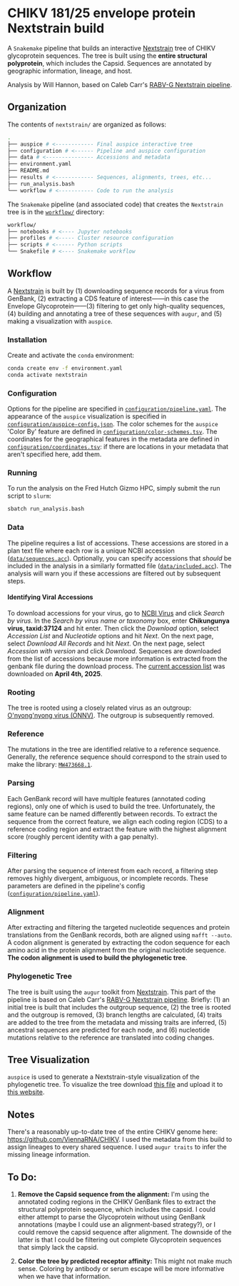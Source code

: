 # CHIKV 181/25 envelope protein Nextstrain build

A `Snakemake` pipeline that builds an interactive [Nextstrain](https://nextstrain.org/) tree of CHIKV glycoprotein sequences. The tree is built using the **entire structural polyprotein**, which includes the Capsid. Sequences are annotated by geographic information, lineage, and host.

Analysis by Will Hannon, based on Caleb Carr's [RABV-G Nextstrain pipeline](https://github.com/dms-vep/RABV_Pasteur_G_DMS/tree/main/non-pipeline_analyses/RABV_nextstrain).

## Organization

The contents of `nextstrain/` are organized as follows:

```bash
.
├── auspice # <------------ Final auspice interactive tree
├── configuration # <------ Pipeline and auspice configuration
├── data # <--------------- Accessions and metadata 
├── environment.yaml
├── README.md
├── results # <------------ Sequences, alignments, trees, etc...
├── run_analysis.bash
└── workflow # <----------- Code to run the analysis
```

The `Snakemake` pipeline (and associated code) that creates the `Nextstrain` tree is in the [`workflow/`](workflow/) directory:

```bash
workflow/
├── notebooks # <---- Jupyter notebooks
├── profiles # <----- Cluster resource configuration
├── scripts # <------ Python scripts
└── Snakefile # <---- Snakemake workflow
```

## Workflow

A [Nextstrain](https://nextstrain.org/) is built by (1) downloading sequence records for a virus from GenBank, (2) extracting a CDS feature of interest——in this case the Envelope Glycoprotein——(3) filtering to get only high-quality sequences, (4) building and annotating a tree of these sequences with `augur`, and (5) making a visualization with `auspice`.

### Installation

Create and activate the `conda` environment:

```bash
conda create env -f environment.yaml
conda activate nextstrain
```

### Configuration 

Options for the pipeline are specified in [`configuration/pipeline.yaml`](configuration/pipeline.yaml). The appearance of the `auspice` visualization is specified in [`configuration/auspice-config.json`](configuration/auspice-config.json). The color schemes for the `auspice` 'Color By' feature are defined in [`configuration/color-schemes.tsv`](configuration/color-schemes.tsv). The coordinates for the geographical features in the metadata are defined in [`configuration/coordinates.tsv`](configuration/coordinates.tsv): if there are locations in your metadata that aren't specified here, add them.

### Running

To run the analysis on the Fred Hutch Gizmo HPC, simply submit the run script to `slurm`:

```bash
sbatch run_analysis.bash
```

### Data

The pipeline requires a list of accessions. These accessions are stored in a plan text file where each row is a unique NCBI accession ([`data/sequences.acc`](data/sequences.acc)). Optionally, you can specify accessions that *should* be included in the analysis in a similarly formatted file ([`data/included.acc`](data/included.acc)). The analysis will warn you if these accessions are filtered out by subsequent steps.

#### Identifying Viral Accessions

To download accessions for your virus, go to [NCBI Virus](https://www.ncbi.nlm.nih.gov/labs/virus/vssi/#/) and click *Search by virus*. In the *Search by virus name or taxonomy* box, enter **Chikungunya virus, taxid:37124** and hit enter. Then click the  *Download* option, select *Accession List* and *Nucleotide* options and hit *Next*. On the next page, select *Download All Records* and hit *Next*. On the next page, select *Accession with version* and click *Download*. Sequences are downloaded from the list of accessions because more information is extracted from the genbank file during the download process. The [current accession list](configuration/sequences.acc) was downloaded on **April 4th, 2025**.

### Rooting

The tree is rooted using a closely related virus as an outgroup: [O'nyong'nyong virus (ONNV)](https://www.ncbi.nlm.nih.gov/nuccore/NC_075006.1). The outgroup is subsequently removed.

### Reference

The mutations in the tree are identified relative to a reference sequence. Generally, the reference sequence should correspond to the strain used to make the library: [`MW473668.1`](https://www.ncbi.nlm.nih.gov/nuccore/MW473668.1).

### Parsing

Each GenBank record will have multiple features (annotated coding regions), only one of which is used to build the tree. Unfortunately, the same feature can be named differently between records. To extract the sequence from the correct feature, we align each coding region (CDS) to a reference coding region and extract the feature with the highest alignment score (roughly percent identity with a gap penalty).

### Filtering

After parsing the sequence of interest from each record, a filtering step removes highly divergent, ambiguous, or incomplete records. These parameters are defined in the pipeline's config ([`configuration/pipeline.yaml`](configuration/pipeline.yaml)).

### Alignment 

After extracting and filtering the targeted nucleotide sequences and protein translations from the GenBank records, both are aligned using `mafft --auto`. A codon alignment is generated by extracting the codon sequence for each amino acid in the protein alignment from the original nucleotide sequence. **The codon alignment is used to build the phylogenetic tree**.

### Phylogenetic Tree

The tree is built using the `augur` toolkit from [Nextstrain](https://nextstrain.org/). This part of the pipeline is based on Caleb Carr's [RABV-G Nextstrain pipeline](https://github.com/dms-vep/RABV_Pasteur_G_DMS/tree/main/non-pipeline_analyses/RABV_nextstrain). Briefly: (1) an initial tree is built that includes the outgroup sequence, (2) the tree is rooted and the outgroup is removed, (3) branch lengths are calculated, (4) traits are added to the tree from the metadata and missing traits are inferred, (5) ancestral sequences are predicted for each node, and (6) nucleotide mutations relative to the reference are translated into coding changes.

## Tree Visualization

`auspice` is used to generate a Nextstrain-style visualization of the phylogenetic tree. To visualize the tree download [this file](auspice/auspice.json) and upload it to [this website](https://auspice.us/).


## Notes

There's a reasonably up-to-date tree of the entire CHIKV genome here: https://github.com/ViennaRNA/CHIKV. I used the metadata from this build to assign lineages to every shared sequence. I used `augur traits` to infer the missing lineage information.

## To Do:

1. **Remove the Capsid sequence from the alignment:** I'm using the annotated coding regions in the CHIKV GenBank files to extract the structural polyprotein sequence, which includes the capsid. I could either attempt to parse the Glycoprotein without using GenBank annotations (maybe I could use an alignment-based strategy?), or I could remove the capsid sequence after alignment. The downside of the latter is that I could be filtering out complete Glycoprotein sequences that simply lack the capsid.

2. **Color the tree by predicted receptor affinity:** This might not make much sense. Coloring by antibody or serum escape will be more informative when we have that information. 
